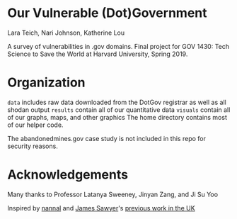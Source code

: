 # Our Vulnerable (Dot)Government

Lara Teich, Nari Johnson, Katherine Lou

A survey of vulnerabilities in .gov domains. Final project for GOV 1430: Tech Science to Save the World at Harvard University, Spring 2019.

# Organization

`data` includes raw data downloaded from the DotGov registrar as well as all shodan output
`results` contain all of our quantitative data
`visuals` contain all of our graphs, maps, and other graphics
The home directory contains most of our helper code.

The abandonedmines.gov case study is not included in this repo for security reasons.

# Acknowledgements

Many thanks to Professor Latanya Sweeney, Jinyan Zang, and Ji Su Yoo

Inspired by [nannal](https://github.com/nannal) and [James Sawyer](http://www.jamessawyer.co.uk/)'s [previous work in the UK](https://github.com/nannal/GovUK-CVE)
